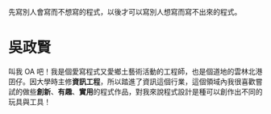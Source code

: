 
先寫別人會寫而不想寫的程式，以後才可以寫別人想寫而寫不出來的程式。

# 吳政賢

叫我 OA 吧！我是個愛寫程式又愛鄉土藝術活動的工程師，也是個道地的雲林北港囝仔。因大學時主修**資訊工程**，所以踏進了資訊這個行業，這個領域內我很喜歡嘗試的做些**創新**、**有趣**、**實用**的程式作品，對我來說程式設計是種可以創作出不同的玩具與工具！

